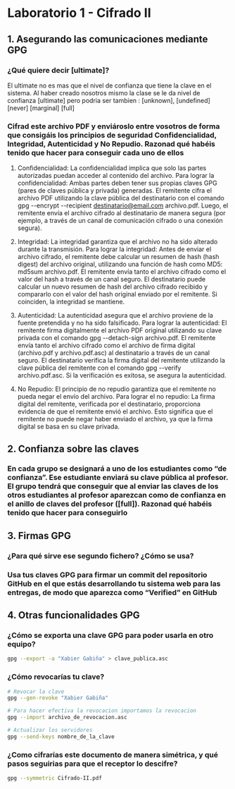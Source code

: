 # Laboratorio 1 - Cifrado II

## 1. Asegurando las comunicaciones mediante GPG

### ¿Qué quiere decir [ultimate]?

El ultimate no es mas que el nivel de confianza que tiene la clave en el sistema. Al haber creado nosotros mismo la clase se le da nivel de confianza [ultimate] pero podria ser tambien : [unknown], [undefined] [never] [marginal] [full]

### Cifrad este archivo PDF y enviároslo entre vosotros de forma que consigáis los principios de seguridad Confidencialidad, Integridad, Autenticidad y No Repudio. Razonad qué habéis tenido que hacer para conseguir cada uno de ellos

1. Confidencialidad:
La confidencialidad implica que solo las partes autorizadas puedan acceder al contenido del archivo. Para lograr la confidencialidad:
Ambas partes deben tener sus propias claves GPG (pares de claves pública y privada) generadas.
El remitente cifra el archivo PDF utilizando la clave pública del destinatario con el comando gpg --encrypt --recipient destinatario@email.com archivo.pdf.
Luego, el remitente envía el archivo cifrado al destinatario de manera segura (por ejemplo, a través de un canal de comunicación cifrado o una conexión segura).

2. Integridad:
La integridad garantiza que el archivo no ha sido alterado durante la transmisión. Para lograr la integridad:
Antes de enviar el archivo cifrado, el remitente debe calcular un resumen de hash (hash digest) del archivo original, utilizando una función de hash como MD5: md5sum archivo.pdf.
El remitente envía tanto el archivo cifrado como el valor del hash a través de un canal seguro.
El destinatario puede calcular un nuevo resumen de hash del archivo cifrado recibido y compararlo con el valor del hash original enviado por el remitente. Si coinciden, la integridad se mantiene.

3. Autenticidad:
La autenticidad asegura que el archivo proviene de la fuente pretendida y no ha sido falsificado. Para lograr la autenticidad:
El remitente firma digitalmente el archivo PDF original utilizando su clave privada con el comando gpg --detach-sign archivo.pdf.
El remitente envía tanto el archivo cifrado como el archivo de firma digital (archivo.pdf y archivo.pdf.asc) al destinatario a través de un canal seguro.
El destinatario verifica la firma digital del remitente utilizando la clave pública del remitente con el comando gpg --verify archivo.pdf.asc. Si la verificación es exitosa, se asegura la autenticidad.

4. No Repudio:
El principio de no repudio garantiza que el remitente no pueda negar el envío del archivo. Para lograr el no repudio:
La firma digital del remitente, verificada por el destinatario, proporciona evidencia de que el remitente envió el archivo.
Esto significa que el remitente no puede negar haber enviado el archivo, ya que la firma digital se basa en su clave privada.

## 2. Confianza sobre las claves

### En cada grupo se designará a uno de los estudiantes como “de confianza”. Ese estudiante enviará su clave pública al profesor. El grupo tendrá que conseguir que al enviar las claves de los otros estudiantes al profesor aparezcan como de confianza en el anillo de claves del profesor ([full]). Razonad qué habéis tenido que hacer para conseguirlo

## 3. Firmas GPG

### ¿Para qué sirve ese segundo fichero? ¿Cómo se usa?

### Usa tus claves GPG para firmar un commit del repositorio GitHub en el que estás desarrollando tu sistema web para las entregas, de modo que aparezca como “Verified” en GitHub

## 4. Otras funcionalidades GPG

### ¿Cómo se exporta una clave GPG para poder usarla en otro equipo?

```bash
gpg --export -a "Xabier Gabiña" > clave_publica.asc
```

### ¿Cómo revocarías tu clave?

```bash
# Revocar la clave
gpg --gen-revoke "Xabier Gabiña"

# Para hacer efectiva la revocacion importamos la revocacion
gpg --import archivo_de_revocacion.asc

# Actualizar los servidores
gpg --send-keys nombre_de_la_clave
```

### ¿Como cifrarías este documento de manera simétrica, y qué pasos seguirias para que el receptor lo descifre?

```bash
gpg --symmetric Cifrado-II.pdf
```
